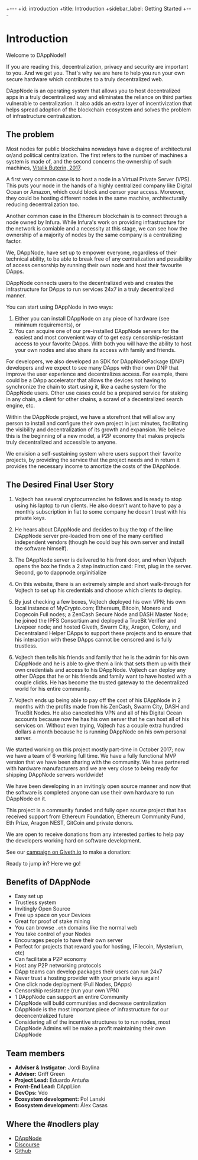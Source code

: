 +---
+id: introduction
+title: Introduction
+sidebar_label: Getting Started
+---

# Introduction

Welcome to DAppNode!!

If you are reading this, decentralization, privacy and security are important to you. And we get you. That's why we are here to help you run your own secure hardware which contributes to a truly decentralized web.

DAppNode is an operating system that allows you to host decentralized apps in a truly decentralized way and eliminates the reliance on third parties vulnerable to centralization. It also adds an extra layer of incentivization that helps spread adoption of the blockchain ecosystem and solves the problem of infrastructure centralization.

## The problem

Most nodes for public blockchains nowadays have a degree of architectural or/and political centralization. The first refers to the number of machines a system is made of, and the second concerns the ownership of such machines, [Vitalik Buterin, 2017](https://medium.com/@VitalikButerin/the-meaning-of-decentralization-a0c92b76a274).

A first very common case is to host a node in a Virtual Private Server (VPS). This puts your node in the hands of a highly centralized company like Digital Ocean or Amazon, which could block and censor your access. Moreover, they could be hosting different nodes in the same machine, architecturally reducing decentralization too.

Another common case in the Ethereum blockchain is to connect through a node owned by Infura. While Infura's work on providing infrastructure for the network is comiable and a necessity at this stage, we can see how the ownership of a majority of nodes by the same company is a centralizing factor.

We, DAppNode, have set up to empower everyone, regardless of their technical ability, to be able to break free of any centralization and possibility of access censorship by running their own node and host their favourite DApps.

DAppNode connects users to the decentralized web and creates the infrastructure for DApps to run services 24x7 in a truly decentralized manner.

You can start using DAppNode in two ways:

1. Either you can install DAppNode on any piece of hardware (see minimum requirements), or
2. You can acquire one of our pre-installed DAppNode servers for the easiest and most convenient way of to get easy censorship-resistant access to your favorite DApps.
   With both you will have the ability to host your own nodes and also share its access with family and friends.

For developers, we also developed an SDK for DAppNodePackage (DNP) developers and we expect to see many DApps with their own DNP that improve the user experience and decentralizes access. For example, there could be a DApp accelerator that allows the devices not having to synchronize the chain to start using it, like a cache system for the DAppNode users. Other use cases could be a prepared service for staking in any chain, a client for other chains, a scrawl of a decentralized search engine, etc.

Within the DAppNode project, we have a storefront that will allow any person to install and configure their own project in just minutes, facilitating the visibility and decentralization of its growth and expansion. We believe this is the beginning of a new model, a P2P economy that makes projects truly decentralized and accessible to anyone.

We envision a self-sustaining system where users support their favorite projects, by providing the service that the project needs and in return it provides the necessary income to amortize the costs of the DAppNode.

## The Desired Final User Story

1. Vojtech has several cryptocurrencies he follows and is ready to stop using his laptop to run clients. He also doesn’t want to have to pay a monthly subscription in fiat to some company he doesn’t trust with his private keys.

2. He hears about DAppNode and decides to buy the top of the line DAppNode server pre-loaded from one of the many certified independent vendors (though he could buy his own server and install the software himself).

3. The DAppNode server is delivered to his front door, and when Vojtech opens the box he finds a 2 step instruction card: First, plug in the server. Second, go to dappnode.org/initialize

4. On this website, there is an extremely simple and short walk-through for Vojtech to set up his credentials and choose which clients to deploy.

5. By just checking a few boxes, Vojtech deployed his own VPN; his own local instance of MyCrypto.com; Ethereum, Bitcoin, Monero and Dogecoin Full nodes; a ZenCash Secure Node and DASH Master Node; he joined the IPFS Consortium and deployed a TrueBit Verifier and Livepeer node; and hosted Giveth, Swarm City, Aragon, Colony, and Decentraland Helper DApps to support these projects and to ensure that his interaction with these DApps cannot be censored and is fully trustless.

6. Vojtech then tells his friends and family that he is the admin for his own DAppNode and he is able to give them a link that sets them up with their own credentials and access to his DAppNode. Vojtech can deploy any other DApps that he or his friends and family want to have hosted with a couple clicks. He has become the trusted gateway to the decentralized world for his entire community.

7. Vojtech ends up being able to pay off the cost of his DAppNode in 2 months with the profits made from his ZenCash, Swarm City, DASH and TrueBit Nodes. He also canceled his VPN and all of his Digital Ocean accounts because now he has his own server that he can host all of his services on. Without even trying, Vojtech has a couple extra hundred dollars a month because he is running DAppNode on his own personal server.

We started working on this project mostly part-time in October 2017; now we have a team of 6 working full time. We have a fully functional MVP version that we have been sharing with the community. We have partnered with hardware manufacturers and we are very close to being ready for shipping DAppNode servers worldwide!

We have been developing in an invitingly open source manner and now that the software is completed anyone can use their own hardware to run DAppNode on it.

This project is a community funded and fully open source project that has received support from Ethereum Foundation, Ethereum Community Fund, Eth Prize, Aragon NEST, GitCoin and private donors.

We are open to receive donations from any interested parties to help pay the developers working hard on software development.

See our [campaign on Giveth.io](https://beta.giveth.io/campaigns/5b44b198647f33526e67c262) to make a donation:

Ready to jump in? Here we go!

## Benefits of DAppNode

- Easy set up
- Trustless system
- Invitingly Open Source
- Free up space on your Devices
- Great for proof of stake mining
- You can browse `.eth` domains like the normal web
- You take control of your Nodes
- Encourages people to have their own server
- Perfect for projects that reward you for hosting, (Filecoin, Mysterium, etc)
- Can facilitate a P2P economy
- Host any P2P networking protocols
- DApp teams can develop packages their users can run 24x7
- Never trust a hosting provider with your private keys again!
- One click node deployment (Full Nodes, DApps)
- Censorship resistance (run your own VPN)
- 1 DAppNode can support an entire Community
- DAppNode will build communities and decrease centralization
- DAppNode is the most important piece of infrastructure for our decencentralized future
- Considering all of the incentive structures to to run nodes, most DAppNode Admins will be make a profit maintaining their own DAppNode

## Team members

- **Adviser & Instigator:** Jordi Baylina
- **Adviser:** Griff Green
- **Project Lead:** Eduardo Antuña
- **Front-End Lead:** DAppLion
- **DevOps:** Vdo
- **Ecosystem development:** Pol Lanski
- **Ecosystem development:** Álex Casas

## Where the #nodlers play

- [DAppNode](https://dappnode.io/)
- [Discourse](https://discourse.dappnode.io/)
- [Github](https://github.com/dappnode/DAppNode/wiki/DAppNode-Installation-Guide)
